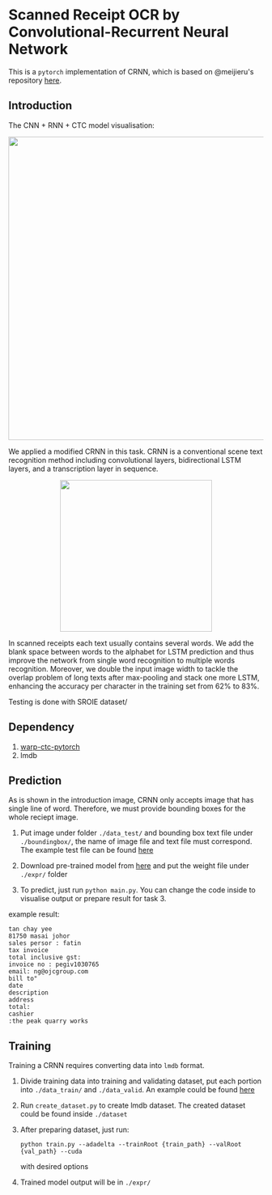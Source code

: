 # Scanned Receipt OCR by Convolutional-Recurrent Neural Network

This is a `pytorch` implementation of CRNN, which is based on @meijieru's repository [here](https://github.com/meijieru/crnn.pytorch).

## Introduction

The CNN + RNN + CTC model visualisation:

<div align=center><img src="../Media/CTC.png" width="600"/></div>

We applied a modified CRNN in this task. CRNN is a conventional scene text recognition method including convolutional layers, bidirectional LSTM layers, and a transcription layer in sequence. 

<div align=center><img src="../Media/CRNN.png" width="300"/></div>

In scanned receipts each text usually contains several words. We add the blank space between words to the alphabet for LSTM prediction and thus improve the network from single word recognition to multiple words recognition. Moreover, we double the input image width to tackle the overlap problem of long texts after max-pooling and stack one more LSTM, enhancing the accuracy per character in the training set from 62% to 83%.

Testing is done with SROIE dataset/

## Dependency

1. [warp-ctc-pytorch](https://github.com/SeanNaren/warp-ctc/tree/pytorch_bindings/pytorch_binding)
2. lmdb

## Prediction

As is shown in the introduction image, CRNN only accepts image that has single line of word. Therefore, we must provide bounding boxes for the whole reciept image.

1. Put image under folder `./data_test/` and bounding box text file under `./boundingbox/`, the name of image file and text file must correspond. The example test file can be found [here](https://drive.google.com/open?id=107WIMIzcD00EycMVy9VGvYiTGr_ySPOj)

2. Download pre-trained model from [here](https://drive.google.com/open?id=1X3_pNnLNEdwEcgiFrtwvc4uYXzkZ9Zjw) and put the weight file under `./expr/` folder 

3. To predict, just run `python main.py`. You can change the code inside to visualise output or prepare result for task 3.

example result:
```
tan chay yee
81750 masai johor
sales persor : fatin
tax invoice
total inclusive gst:
invoice no : pegiv1030765
email: ng@ojcgroup.com
bill to"
date
description
address
total:
cashier
:the peak quarry works
```

## Training

Training a CRNN requires converting data into `lmdb` format.

1. Divide training data into training and validating dataset, put each portion into `./data_train/` and `./data_valid`. An example could be found [here](https://drive.google.com/open?id=1JKLh7Jq1VXVNW1InKJv6xUrc21zCQNpE)

2. Run `create_dataset.py` to create lmdb dataset. The created dataset could be found inside `./dataset`

3. After preparing dataset, just run:
   ```shell
   python train.py --adadelta --trainRoot {train_path} --valRoot {val_path} --cuda
   ```
   with desired options

4. Trained model output will be in `./expr/`